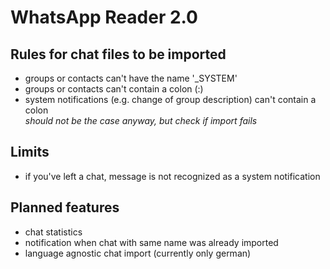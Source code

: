 # WhatsApp Reader 2.0

## Rules for chat files to be imported
- groups or contacts can't have the name '_SYSTEM'
- groups or contacts can't contain a colon (:)
- system notifications (e.g. change of group description) can't contain a colon  
*should not be the case anyway, but check if import fails*

## Limits
- if you've left a chat, message is not recognized as a system notification

## Planned features
- chat statistics
- notification when chat with same name was already imported
- language agnostic chat import (currently only german)